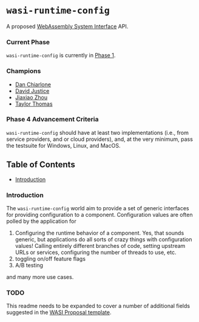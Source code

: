 # `wasi-runtime-config`

A proposed [WebAssembly System Interface](https://github.com/WebAssembly/WASI) API.

### Current Phase

`wasi-runtime-config` is currently in [Phase 1](https://github.com/WebAssembly/WASI/blob/main/Proposals.md#phase-1---feature-proposal-cg).

### Champions

- [Dan Chiarlone](https://github.com/danbugs)
- [David Justice](https://github.com/devigned)
- [Jiaxiao Zhou](https://github.com/Mossaka)
- [Taylor Thomas](https://github.com/thomastaylor312)

### Phase 4 Advancement Criteria

`wasi-runtime-config` should have at least two implementations (i.e., from service providers, and or
cloud providers), and, at the very minimum, pass the testsuite for Windows, Linux, and MacOS.

## Table of Contents

- [Introduction](#introduction)

### Introduction

The `wasi-runtime-config` world aim to provide a set of generic interfaces for providing
configuration to a component. Configuration values are often polled by the application for

1. Configuring the runtime behavior of a component. Yes, that sounds generic, but applications do
   all sorts of crazy things with configuration values! Calling entirely different branches of code,
   setting upstream URLs or services, configuring the number of threads to use, etc.
2. toggling on/off feature flags
3. A/B testing

and many more use cases.

### TODO

This readme needs to be expanded to cover a number of additional fields suggested in the [WASI
Proposal template](https://github.com/WebAssembly/wasi-proposal-template).
